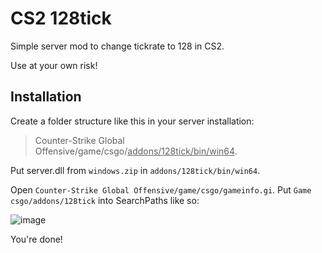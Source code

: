 # CS2 128tick
Simple server mod to change tickrate to 128 in CS2.

Use at your own risk!
## Installation
Create a folder structure like this in your server installation:

> Counter-Strike Global Offensive/game/csgo/<ins>addons/128tick/bin/win64</ins>.

Put server.dll from `windows.zip` in `addons/128tick/bin/win64`.

Open `Counter-Strike Global Offensive/game/csgo/gameinfo.gi`. Put `Game	csgo/addons/128tick` into SearchPaths like so:

![image](https://github.com/GameChaos/cs2_128tick/assets/25118806/9f68fe1e-0754-4023-8c31-933a29b22911)

You're done!
